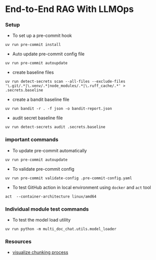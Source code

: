 # End-to-End RAG With LLMOps

### Setup

- To set up a pre-commit hook
```commandline
uv run pre-commit install
```

- Auto update pre-commit config file
```commandline
uv run pre-commit autoupdate
```

- create baseline files
```commandline
uv run detect-secrets scan --all-files --exclude-files '\.git/.*|\.venv/.*|node_modules/.*|\.ruff_cache/.*' > .secrets.baseline
```

- create a bandit baseline file
```commandline
uv run bandit -r . -f json -o bandit-report.json
```

- audit secret baseline file
```commandline
uv run detect-secrets audit .secrets.baseline
```


### important commands

- To update pre-commit automatically
```commandline
uv run pre-commit autoupdate
```

- To validate pre-commit config
```commandline
uv run pre-commit validate-config .pre-commit-config.yaml
```

- To test GitHub action in local environment using `docker` and `act` tool
```commandline
act  --container-architecture linux/amd64
```

### Individual module test commands
- To test the model load utility
```commandline
uv run python -m multi_doc_chat.utils.model_loader
```


### Resources
- [visualize chunking process](https://chunkviz.up.railway.app/)
